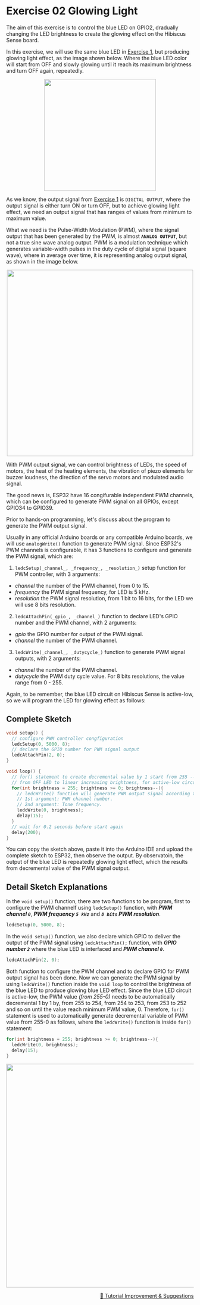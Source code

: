 # Exercise 02 Glowing Light

The aim of this exercise is to control the blue LED on GPIO2, dradually changing the LED brightness to create the glowing effect on the Hibiscus Sense board.

In this exercise, we will use the same blue LED in [Exercise 1](https://github.com/myinvent/hibiscus-sense-arduino#exercise-1-control-blue-led-on-gpio2-strobe-light-effect), but producing glowing light effect, as the image shown below. Where the blue LED color will start from OFF and slowly glowing until it reach its maximum brightness and turn OFF again, repeatedly.

<p align="center"><a href="https://myduino.com/product/myd-036/"><img src="https://github.com/myinvent/hibiscus-sense/raw/main/references/image-exercise-two.gif" width="300"></a></p>

As we know, the output signal from [Exercise 1](https://github.com/myinvent/hibiscus-sense-arduino#exercise-1-control-blue-led-on-gpio2-strobe-light-effect) is `DIGITAL OUTPUT`, where the output signal is either turn ON or turn OFF, but to achieve glowing light effect, we need an output signal that has ranges of values from minimum to maximum value.

What we need is the Pulse-Width Modulation (PWM), where the signal output that has been generated by the PWM, is almost **`ANALOG OUTPUT`**, but not a true sine wave analog output. PWM is a modulation technique which generates variable-width pulses in the duty cycle of digital signal (square wave), where in average over time, it is representing analog output signal, as shown in the image below.

<p align="center"><a href="https://myduino.com/product/myd-036/"><img src="https://github.com/myinvent/hibiscus-sense/raw/main/references/image-exercise-two-a.gif" width="500"></a></p>

With PWM output signal, we can control brightness of LEDs, the speed of motors, the heat of the heating elements, the vibration of piezo elements for buzzer loudness, the direction of the servo motors and modulated audio signal.

The good news is, ESP32 have 16 congifurable independent PWM channels, which can be configured to generate PWM signal on all GPIOs, except GPIO34 to GPIO39.

Prior to hands-on programming, let's discuss about the program to generate the PWM output signal.

Usually in any official Arduino boards or any compatible Arduino boards, we will use `analogWrite()` function to generate PWM signal. Since ESP32's PWM channels is configurable, it has 3 functions to configure and generate the PWM signal, which are:
1. `ledcSetup(_channel_, _frequency_, _resolution_)` setup function for PWM controller, with 3 arguments:
  - _channel_ the number of the PWM channel, from 0 to 15.
  - _frequency_ the PWM signal frequency, for LED is 5 kHz.
  - _resolution_ the PWM signal resolution, from 1 bit to 16 bits, for the LED we will use 8 bits resolution.
2. `ledcAttachPin(_gpio_, _channel_)` function to declare LED's GPIO number and the PWM channel, with 2 arguments:
  - _gpio_ the GPIO number for output of the PWM signal.
  - _channel_ the number of the PWM channel.
3. `ledcWrite(_channel_, _dutycycle_)` function to generate PWM signal outputs, with 2 arguments:
  - _channel_ the number of the PWM channel.
  - _dutycycle_ the PWM duty cycle value. For 8 bits resolutions, the value range from 0 - 255.

Again, to be remember, the blue LED circuit on Hibiscus Sense is active-low, so we will program the LED for glowing effect as follows:

## Complete Sketch
```cpp
void setup() {
  // configure PWM controller congfiguration
  ledcSetup(0, 5000, 8);
  // declare the GPIO number for PWM signal output
  ledcAttachPin(2, 0);
}

void loop() {
  // for() statement to create decremental value by 1 start from 255 --> 0
  // from OFF LED to linear increasing brightness, for active-low circuit
  for(int brightness = 255; brightness >= 0; brightness--){   
    // ledcWrite() function will generate PWM output signal according to variable brightness value
    // 1st argument: PWM channel number.
    // 2nd argument: Tone frequency.
    ledcWrite(0, brightness);
    delay(15);
  }
  // wait for 0.2 seconds before start again
  delay(200);
}
```

You can copy the sketch above, paste it into the Arduino IDE and upload the complete sketch to ESP32, then observe the output. By observatoin, the output of the blue LED is repeatedly glowing light effect, which the results from decremental value of the PWM signal output.

## Detail Sketch Explanations

In the `void setup()` function, there are two functions to be program, first to configure the PWM channelf using `ledcSetup()` function, with **_PWM channel `0`_**, **_PWM frequency `5 kHz`_** and **_`8 bits` PWM resolution_**. 
```cpp
ledcSetup(0, 5000, 8);
```

In the `void setup()` function, we also declare which GPIO to deliver the output of the PWM signal using `ledcAttachPin();` function, with **_GPIO number `2`_** where the blue LED is interfaced and **_PWM channel `0`_**.
```cpp
ledcAttachPin(2, 0);
```

Both function to configure the PWM channel and to declare GPIO for PWM output signal has been done. Now we can generate the PWM signal by using `ledcWrite()` function inside the `void loop` to control the brightness of the blue LED to produce glowing blue LED effect. Since the blue LED circuit is active-low, the PWM value _(from 255-0)_ needs to be automatically decremental 1 by 1 by, from 255 to 254, from 254 to 253, from 253 to 252 and so on until the value reach minimum PWM value, 0. Therefore, `for()` statement is used to automatically generate decremental variable of PWM value from 255-0 as follows, where the `ledcWrite()` function is inside `for()` statement:
```cpp
for(int brightness = 255; brightness >= 0; brightness--){   
  ledcWrite(0, brightness);
  delay(15);
}
```

<p align="center"><a href="https://myduino.com/product/myd-036/"><img src="https://github.com/myinvent/hibiscus-sense/raw/main/references/image-exercise-two-b.gif" width="600"></a></p>

<p align="right"><a href="https://forms.gle/UgpDSFc46K4MkvTM8">&#128640; Tutorial Improvement & Suggestions</a></p>